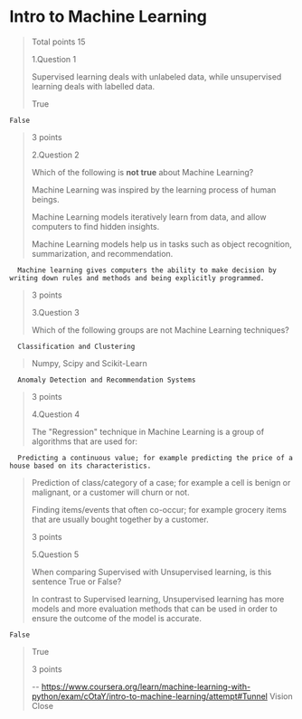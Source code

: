 # Intro to Machine Learning
> 
> Total points 15
> 
>  1.Question 1
> 
> Supervised learning deals with unlabeled data, while unsupervised learning deals with labelled data. 
> 
>  True 
> 
  
    False 
> 
> 3 points
> 
>  2.Question 2
> 
> Which of the following is **not true** about Machine Learning? 
> 
>  Machine Learning was inspired by the learning process of human beings. 
> 
>  Machine Learning models iteratively learn from data, and allow computers to find hidden insights. 
> 
>  Machine Learning models help us in tasks such as object recognition, summarization, and recommendation. 
> 
  
      Machine learning gives computers the ability to make decision by writing down rules and methods and being explicitly programmed. 
> 
> 3 points
> 
>  3.Question 3
> 
> Which of the following groups are not Machine Learning techniques? 
> 

      Classification and Clustering 
> 
>  Numpy, Scipy and Scikit-Learn 
> 

      Anomaly Detection and Recommendation Systems 
> 
> 3 points
> 
>  4.Question 4
> 
> The "Regression" technique in Machine Learning is a group of algorithms that are used for: 
> 
    
      Predicting a continuous value; for example predicting the price of a house based on its characteristics. 
> 
>  Prediction of class/category of a case; for example a cell is benign or malignant, or a customer will churn or not. 
> 
>  Finding items/events that often co-occur; for example grocery items that are usually bought together by a customer. 
> 
> 3 points
> 
>  5.Question 5
> 
> When comparing Supervised with Unsupervised learning, is this sentence True or False?
> 
> In contrast to Supervised learning, Unsupervised learning has more models and more evaluation methods that can be used in order to ensure the outcome of the model is accurate. 
> 
    
    False 
> 
>  True 
> 
> 3 points
>
> -- https://www.coursera.org/learn/machine-learning-with-python/exam/cOtaY/intro-to-machine-learning/attempt#Tunnel Vision Close
